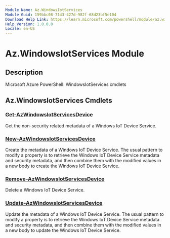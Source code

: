 ```yaml
---
Module Name: Az.WindowsIotServices
Module Guid: 159bbc08-7143-427d-982f-68d23bf5e104
Download Help Link: https://learn.microsoft.com/powershell/module/az.windowsiotservices
Help Version: 1.0.0.0
Locale: en-US
---
```


# Az.WindowsIotServices Module
## Description
Microsoft Azure PowerShell: WindowsIotServices cmdlets

## Az.WindowsIotServices Cmdlets
### [Get-AzWindowsIotServicesDevice](Get-AzWindowsIotServicesDevice.md)
Get the non-security related metadata of a Windows IoT Device Service.

### [New-AzWindowsIotServicesDevice](New-AzWindowsIotServicesDevice.md)
Create the metadata of a Windows IoT Device Service.
The usual pattern to modify a property is to retrieve the Windows IoT Device Service metadata and security metadata, and then combine them with the modified values in a new body to create the Windows IoT Device Service.

### [Remove-AzWindowsIotServicesDevice](Remove-AzWindowsIotServicesDevice.md)
Delete a Windows IoT Device Service.

### [Update-AzWindowsIotServicesDevice](Update-AzWindowsIotServicesDevice.md)
Update the metadata of a Windows IoT Device Service.
The usual pattern to modify a property is to retrieve the Windows IoT Device Service metadata and security metadata, and then combine them with the modified values in a new body to update the Windows IoT Device Service.

